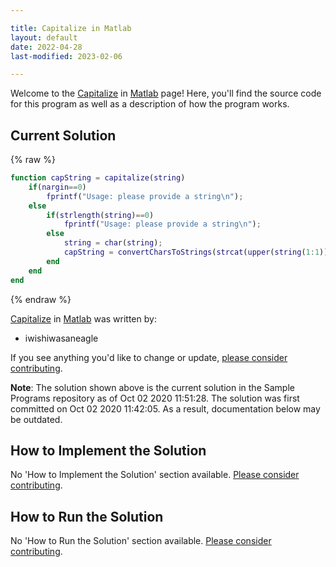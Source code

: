 ```yaml
---

title: Capitalize in Matlab
layout: default
date: 2022-04-28
last-modified: 2023-02-06

---
```


Welcome to the [Capitalize](https://sampleprograms.io/projects/capitalize) in [Matlab](https://sampleprograms.io/languages/matlab) page! Here, you'll find the source code for this program as well as a description of how the program works.

## Current Solution

{% raw %}

```matlab
function capString = capitalize(string)
    if(nargin==0)
        fprintf("Usage: please provide a string\n");
    else
        if(strlength(string)==0)
            fprintf("Usage: please provide a string\n");
        else
            string = char(string);
            capString = convertCharsToStrings(strcat(upper(string(1:1)),string(2:end)));
        end
    end
end
```

{% endraw %}

[Capitalize](https://sampleprograms.io/projects/capitalize) in [Matlab](https://sampleprograms.io/languages/matlab) was written by:

- iwishiwasaneagle

If you see anything you'd like to change or update, [please consider contributing](https://github.com/TheRenegadeCoder/sample-programs).

**Note**: The solution shown above is the current solution in the Sample Programs repository as of Oct 02 2020 11:51:28. The solution was first committed on Oct 02 2020 11:42:05. As a result, documentation below may be outdated.

## How to Implement the Solution

No 'How to Implement the Solution' section available. [Please consider contributing](https://github.com/TheRenegadeCoder/sample-programs-website).

## How to Run the Solution

No 'How to Run the Solution' section available. [Please consider contributing](https://github.com/TheRenegadeCoder/sample-programs-website).